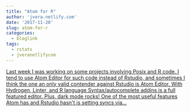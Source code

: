 ```yaml
---
title: "Atom for R"
author: 'jvera.netlify.com'
date: '2017-11-20'
slug: atom-for-r
categories:
  - bloglink
tags:
  - rstats
  - jveranetlifycom
---
```


[Last week I was working on some projects involving Posix and R code. I tend to use Atom Editor for such code instead of Rstudio, and sometimes I think the one an only valid contender against Rstudio is Atom Editor. With Hydrogen, Linter, and R language Syntax/autocomplete addins is a full featured editor. Plus, dark mode rocks! One of the most useful features Atom has and Rstudio hasn't is setting syncs via...<click to read more>](http://jvera.netlify.com/post/2017/11/20/atom-for-r-keeping-settings-in-sync/)

